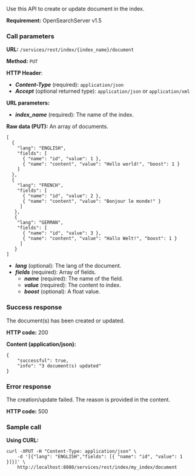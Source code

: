 Use this API to create or update document in the index.

**Requirement:** OpenSearchServer v1.5

### Call parameters

**URL:** ```/services/rest/index/{index_name}/document```

**Method:** ```PUT```

**HTTP Header**:
- _**Content-Type**_ (required): ```application/json```
- _**Accept**_ (optional returned type): ```application/json``` or ```application/xml```

**URL parameters:**
- _**index_name**_ (required): The name of the index.

**Raw data (PUT):**
An array of documents.

    [
      {
        "lang": "ENGLISH",
        "fields": [
          { "name": "id", "value": 1 },
          { "name": "content", "value": "Hello world!", "boost": 1 }
        ]
      },
      {
        "lang": "FRENCH",
        "fields": [
          { "name": "id", "value": 2 },
          { "name": "content", "value": "Bonjour le monde!" }
         ]
       },
       {
        "lang": "GERMAN",
        "fields": [
          { "name": "id", "value": 3 },
          { "name": "content", "value": "Hallo Welt!", "boost": 1 }
         ]
       }
    ]
    
- _**lang**_ (optional): The lang of the document.
- _**fields**_ (required): Array of fields.
  - _**name**_ (required): The name of the field.
  - _**value**_ (required): The content to index.
  - _**boost**_ (optional): A float value.

### Success response
The document(s) has been created or updated.

**HTTP code:**
200

**Content (application/json):**

    {
        "successful": true,
        "info": "3 document(s) updated"
    }
    

### Error response

The creation/update failed. The reason is provided in the content.

**HTTP code:**
500

### Sample call

**Using CURL:**

    curl -XPUT -H "Content-Type: application/json" \
        -d '[{"lang": "ENGLISH","fields": [{ "name": "id", "value": 1 }]}]' \
        http://localhost:8080/services/rest/index/my_index/document
    